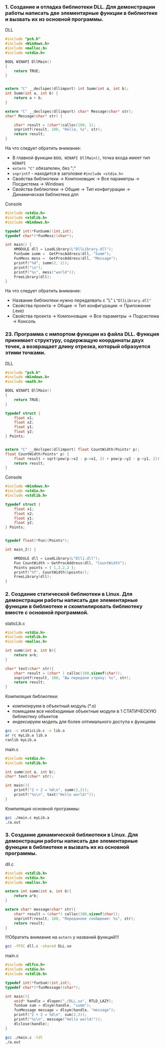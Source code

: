 ### 1. Создание и отладка библиотеки DLL. Для демонстрации работы написать две элементарные функции в библиотеке и вызвать их из основной программы.

DLL
``` C
#include "pch.h"
#include <Windows.h>
#include <malloc.h>
#include <stdio.h>

BOOL WINAPI DllMain()
{
    return TRUE;
}


extern "C" __declspec(dllimport) int Summ(int a, int b);
int Summ(int a, int b) {
    return a + b;
}

extern "C" __declspec(dllimport) char* Message(char* str);
char* Message(char* str) {

    char* result = (char*)calloc(100, 1);
    snprintf(result, 100, "Hello, %s", str);
    return result;
}

```
На что следует обратить внимание:
* В главной функции `BOOL WINAPI DllMain()`, точка входа имеет тип `WINAPI` 
* `extern "C"` обязателен, без ";"
* `snprintf` - находится в заголовке `#include <stdio.h>`
* Свойства библиотеки -> Компоновщик -> Все параметры -> Посдистема -> Windows
* Свойства библиотеки -> Общие -> Тип конфигурации -> Динамическая библиотека длл

Console
``` C
#include <stdio.h>
#include <stdlib.h>
#include <Windows.h>

typedef int(*FunSumm)(int,int);
typedef char*(*FunMess)(char*);

int main() {
	HMODULE dll = LoadLibrary(L"DllLibrary.dll");
	FunSumm summ =  GetProcAddress(dll, "Summ");
	FunMess mess =  GetProcAddress(dll, "Message");
	printf("%d", summ(2, 2));
	printf("\n");
	printf("%s", mess("world"));
	FreeLibrary(dll);
}
```
На что следует обратить внимание:
* Название библиотеки нужно передапвать с "L" `L"DllLibrary.dll"`
* Свойства проекта -> Общие -> Тип конфигурации -> Приложение (.ехе)
* Свойства проекта -> Компоновщик -> Все параметры -> Подсистема -> Консоль

### 23. Программа с импортом функции из файла DLL. Функция принимает  структуру, содержащую координаты двух точек, а возвращает длину отрезка, который образуется этими точками.

DLL
``` C
#include "pch.h"
#include <Windows.h>
#include <math.h>

BOOL WINAPI DllMain()
{
    return TRUE;
}

typedef struct {
    float x1;
    float x2;
    float y1;
    float y2;
} Points;


extern "C" __declspec(dllimport) float CountWidth(Points* p);
float CountWidth(Points* p) {
    float result = sqrt(pow(p->x2 - p->x1, 2) + pow(p->y2 - p->y1, 2));
    return result;
}
```
Console

``` C
#include <Windows.h>
#include <stdio.h>
#include <stdlib.h>

typedef struct {
	float x1;
	float x2;
	float y1;
	float y2;
} Points;


typedef float(*Fun)(Points*);

int main_2() {

	HMODULE dll = LoadLibrary(L"Dll1.dll");
	Fun CountWidth = GetProcAddress(dll, "CountWidth");
	Points points = { 1,2,2,2 };
	printf("%f", CountWidth(&points));
	FreeLibrary(dll);
}
```

### 2. Создание статической библиотеки в Linux. Для демонстрации работы написать две элементарные функции в библиотеке и скомпилировать библиотеку вместе с основной программой.

staticLb.c
``` C
#include <stdio.h>
#include <stdlib.h>
#include <malloc.h>

int summ(int a, int b){
    return a+b;
}

char* text(char* str){
    char* result = (char* ) calloc(100,sizeof(char));
    snprintf(result, 100, "Вы передали строку: %s", str);
    return result;
}
```
Компиляция библиотеки:
* компилируем в объектный модуль (*.о)
* помещаем все необходимые объектные модули в 1 СТАТИЧЕСКУЮ библиотеку объектов
* индексируем модель для более оптимального доступа к функциям

``` bash
gcc -c staticLib.c -o lib.o
ar rc myLib.a lib.o
ranlib myLib.a
```

main.c
``` C
#include <stdio.h>
#include <stdlib.h>

int summ(int a, int b);
char* text(char* str);

int main(){
    printf("2 + 2 = %d\n", summ(2,2));
    printf("%s\n", text("Hello world!"));
}
```
Компиляция основной программы:
``` bash
gcc ./main.c myLib.a
./a.out
```

### 3. Создание динамической библиотеки в Linux. Для демонстрации работы написать две элементарные функции в библиотеке и вызвать их из основной программы.

dll.c
``` C
#include <stdlib.h>
#include <stdio.h>
#include <malloc.h>

extern int summ(int a, int b){
    return a*b;
}

extern char* message(char* str){
    char* result = (char*) calloc(100,sizeof(char));
    snprintf(result, 100, "Переданное сообщение: %s", str);
    return result;
}
```
!!!Обратить внимание на `extern` у названий функций!!!

``` bash
gcc -fPIC dll.c -shared DLL.so
```


main.c
``` C
#include <dlfcn.h>
#include <stdio.h>
#include <stdlib.h>

typedef int(*funSum)(int,int);
typedef char*(*funMessage)(char*);

int main(){
    void* handle = dlopen("./DLL.so", RTLD_LAZY);
    funSum sum = dlsym(handle, "summ");
    funMessage message = dlsym(handle, "message");
    printf("2 + 2 = %d\n", sum(2,3));
    printf("%s\n", message("Hello world!"));
    dlclose(handle);
}
```

``` bash
gcc ./main.c -ldl
./a.out
```